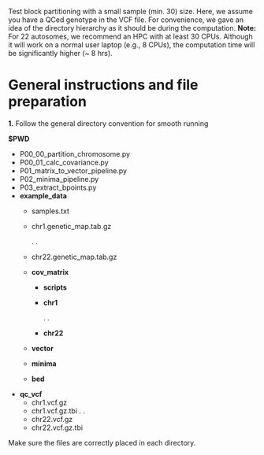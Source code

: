 Test block partitioning with a small sample (min. 30) size. Here, we assume you have a QCed genotype in the VCF file. For convenience, we gave an idea of the directory hierarchy as it should be during the computation. **Note:** For 22 autosomes, we recommend an HPC with at least 30 CPUs. Although it will work on a normal user laptop (e.g., 8 CPUs), the computation time will be significantly higher (~ 8 hrs).

# General instructions and file preparation
**1.** Follow the general directory convention for smooth running

**$PWD**
  * P00_00_partition_chromosome.py
  * P00_01_calc_covariance.py
  * P01_matrix_to_vector_pipeline.py
  * P02_minima_pipeline.py
  * P03_extract_bpoints.py
  * **example_data**
      * samples.txt
      * chr1.genetic_map.tab.gz
        
        .
        .
        
      * chr22.genetic_map.tab.gz
      * **cov_matrix**
          * **scripts**
          * **chr1**
            
            .
            .
            
          * **chr22**
      * **vector**
      * **minima**
      * **bed**
  * **qc_vcf**
      * chr1.vcf.gz
      * chr1.vcf.gz.tbi
        .
        .
      * chr22.vcf.gz
      * chr22.vcf.gz.tbi

Make sure the files are correctly placed in each directory. 
